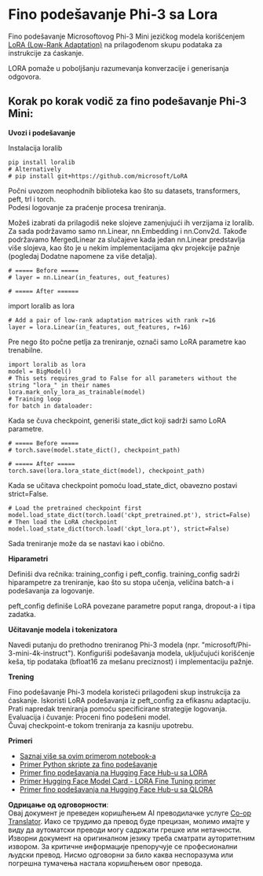 <!--
CO_OP_TRANSLATOR_METADATA:
{
  "original_hash": "50b6a55a0831b417835087d8b57759fe",
  "translation_date": "2025-05-09T20:48:28+00:00",
  "source_file": "md/03.FineTuning/FineTuning_Lora.md",
  "language_code": "sr"
}
-->
# **Fino podešavanje Phi-3 sa Lora**

Fino podešavanje Microsoftovog Phi-3 Mini jezičkog modela korišćenjem [LoRA (Low-Rank Adaptation)](https://github.com/microsoft/LoRA?WT.mc_id=aiml-138114-kinfeylo) na prilagođenom skupu podataka za instrukcije za ćaskanje.

LORA pomaže u poboljšanju razumevanja konverzacije i generisanja odgovora.

## Korak po korak vodič za fino podešavanje Phi-3 Mini:

**Uvozi i podešavanje**

Instalacija loralib

```
pip install loralib
# Alternatively
# pip install git+https://github.com/microsoft/LoRA

```

Počni uvozom neophodnih biblioteka kao što su datasets, transformers, peft, trl i torch.  
Podesi logovanje za praćenje procesa treniranja.

Možeš izabrati da prilagodiš neke slojeve zamenjujući ih verzijama iz loralib. Za sada podržavamo samo nn.Linear, nn.Embedding i nn.Conv2d. Takođe podržavamo MergedLinear za slučajeve kada jedan nn.Linear predstavlja više slojeva, kao što je u nekim implementacijama qkv projekcije pažnje (pogledaj Dodatne napomene za više detalja).

```
# ===== Before =====
# layer = nn.Linear(in_features, out_features)
```

```
# ===== After ======
```

import loralib as lora

```
# Add a pair of low-rank adaptation matrices with rank r=16
layer = lora.Linear(in_features, out_features, r=16)
```

Pre nego što počne petlja za treniranje, označi samo LoRA parametre kao trenabilne.

```
import loralib as lora
model = BigModel()
# This sets requires_grad to False for all parameters without the string "lora_" in their names
lora.mark_only_lora_as_trainable(model)
# Training loop
for batch in dataloader:
```

Kada se čuva checkpoint, generiši state_dict koji sadrži samo LoRA parametre.

```
# ===== Before =====
# torch.save(model.state_dict(), checkpoint_path)
```  
```
# ===== After =====
torch.save(lora.lora_state_dict(model), checkpoint_path)
```

Kada se učitava checkpoint pomoću load_state_dict, obavezno postavi strict=False.

```
# Load the pretrained checkpoint first
model.load_state_dict(torch.load('ckpt_pretrained.pt'), strict=False)
# Then load the LoRA checkpoint
model.load_state_dict(torch.load('ckpt_lora.pt'), strict=False)
```

Sada treniranje može da se nastavi kao i obično.

**Hiparametri**

Definiši dva rečnika: training_config i peft_config. training_config sadrži hiparampetre za treniranje, kao što su stopa učenja, veličina batch-a i podešavanja za logovanje.

peft_config definiše LoRA povezane parametre poput ranga, dropout-a i tipa zadatka.

**Učitavanje modela i tokenizatora**

Navedi putanju do prethodno treniranog Phi-3 modela (npr. "microsoft/Phi-3-mini-4k-instruct"). Konfiguriši podešavanja modela, uključujući korišćenje keša, tip podataka (bfloat16 za mešanu preciznost) i implementaciju pažnje.

**Trening**

Fino podešavanje Phi-3 modela koristeći prilagođeni skup instrukcija za ćaskanje. Iskoristi LoRA podešavanja iz peft_config za efikasnu adaptaciju. Prati napredak treniranja pomoću specificirane strategije logovanja.  
Evaluacija i čuvanje: Proceni fino podešeni model.  
Čuvaj checkpoint-e tokom treniranja za kasniju upotrebu.

**Primeri**
- [Saznaj više sa ovim primerom notebook-a](../../../../code/03.Finetuning/Phi_3_Inference_Finetuning.ipynb)  
- [Primer Python skripte za fino podešavanje](../../../../code/03.Finetuning/FineTrainingScript.py)  
- [Primer fino podešavanja na Hugging Face Hub-u sa LORA](../../../../code/03.Finetuning/Phi-3-finetune-lora-python.ipynb)  
- [Primer Hugging Face Model Card - LORA Fine Tuning primer](https://huggingface.co/microsoft/Phi-3-mini-4k-instruct/blob/main/sample_finetune.py)  
- [Primer fino podešavanja na Hugging Face Hub-u sa QLORA](../../../../code/03.Finetuning/Phi-3-finetune-qlora-python.ipynb)

**Одрицање од одговорности**:  
Овај документ је преведен коришћењем AI преводилачке услуге [Co-op Translator](https://github.com/Azure/co-op-translator). Иако се трудимо да превод буде прецизан, молимо имајте у виду да аутоматски преводи могу садржати грешке или нетачности. Изворни документ на оригиналном језику треба сматрати ауторитетним извором. За критичне информације препоручује се професионални људски превод. Нисмо одговорни за било каква неспоразума или погрешна тумачења настала коришћењем овог превода.